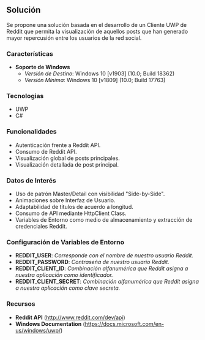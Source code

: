 ## Solución
Se propone una solución basada en el desarrollo de un Cliente UWP de Reddit que permita la visualización de aquellos posts que han generado mayor repercusión entre los usuarios de la red social.

### Características
-   **Soporte de Windows**
      -   *Versión de Destino*: Windows 10 [v1903] (10.0; Build 18362)
      -   *Versión Mínima*: Windows 10 [v1809] (10.0; Build 17763)

### Tecnologias
-   UWP
-   C#

### Funcionalidades
-   Autenticación frente a Reddit API.
-   Consumo de Reddit API.
-   Visualización global de posts principales.
-   Visualización detallada de post principal.

### Datos de Interés
-   Uso de patrón Master/Detail con visibilidad "Side-by-Side".
-   Animaciones sobre Interfaz de Usuario.
-   Adaptabilidad de títulos de acuerdo a longitud.
-   Consumo de API mediante HttpClient Class.
-   Variables de Entorno como medio de almacenamiento y extracción de credenciales Reddit.

### Configuración de Variables de Entorno
-   **REDDIT_USER**: *Corresponde con el nombre de nuestro usuario Reddit.*
-   **REDDIT_PASSWORD**: *Contraseña de nuestro usuario Reddit.*
-   **REDDIT_CLIENT_ID**: *Combinación alfanumérica que Reddit asigna a nuestra aplicación como identificador.*
-   **REDDIT_CLIENT_SECRET**: *Combinación alfanumérica que Reddit asigna a nuestra aplicación como clave secreta.*

### Recursos
-   **Reddit API** (http://www.reddit.com/dev/api)
-   **Windows Documentation** (https://docs.microsoft.com/en-us/windows/uwp/)